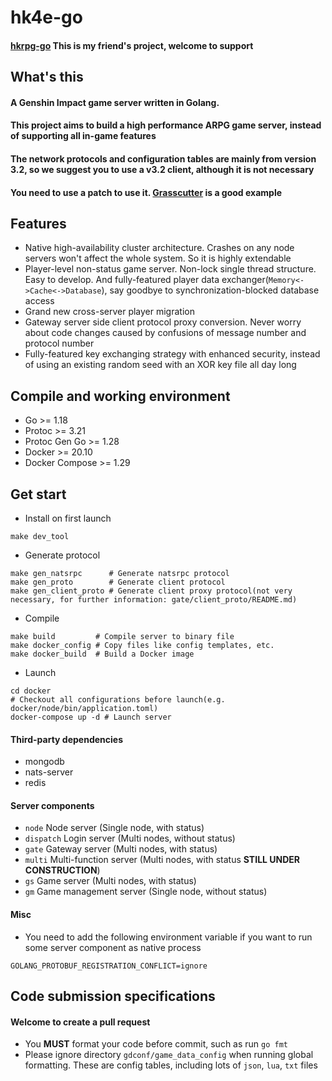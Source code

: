 # hk4e-go

#### [hkrpg-go](https://github.com/gucooing/hkrpg-go) This is my friend's project, welcome to support

## What's this

#### A Genshin Impact game server written in Golang.

#### This project aims to build a high performance ARPG game server, instead of supporting all in-game features

#### The network protocols and configuration tables are mainly from version 3.2, so we suggest you to use a v3.2 client, although it is not necessary

#### You need to use a patch to use it. [Grasscutter](https://github.com/Grasscutters/Grasscutter) is a good example

## Features

* Native high-availability cluster architecture. Crashes on any node servers won't affect the whole system. So it is
  highly extendable
* Player-level non-status game server. Non-lock single thread structure. Easy to develop. And fully-featured player data
  exchanger(`Memory<->Cache<->Database`), say goodbye to synchronization-blocked database access
* Grand new cross-server player migration
* Gateway server side client protocol proxy conversion. Never worry about code changes caused by confusions of message
  number and protocol number
* Fully-featured key exchanging strategy with enhanced security, instead of using an existing random seed with an XOR
  key file all day long

## Compile and working environment

* Go >= 1.18
* Protoc >= 3.21
* Protoc Gen Go >= 1.28
* Docker >= 20.10
* Docker Compose >= 1.29

## Get start

* Install on first launch

```shell
make dev_tool
```

* Generate protocol

```shell
make gen_natsrpc      # Generate natsrpc protocol
make gen_proto        # Generate client protocol
make gen_client_proto # Generate client proxy protocol(not very necessary, for further information: gate/client_proto/README.md)
```

* Compile

```shell
make build         # Compile server to binary file
make docker_config # Copy files like config templates, etc.
make docker_build  # Build a Docker image
```

* Launch

```shell
cd docker
# Checkout all configurations before launch(e.g. docker/node/bin/application.toml)
docker-compose up -d # Launch server
```

#### Third-party dependencies

* mongodb
* nats-server
* redis

#### Server components

* `node` Node server (Single node, with status)
* `dispatch` Login server (Multi nodes, without status)
* `gate` Gateway server (Multi nodes, with status)
* `multi` Multi-function server (Multi nodes, with status **STILL UNDER CONSTRUCTION**)
* `gs` Game server (Multi nodes, with status)
* `gm` Game management server (Single node, without status)

#### Misc

* You need to add the following environment variable if you want to run some server component as native process

```shell
GOLANG_PROTOBUF_REGISTRATION_CONFLICT=ignore
```

## Code submission specifications

#### Welcome to create a pull request

* You **MUST** format your code before commit, such as run `go fmt`
* Please ignore directory `gdconf/game_data_config` when running global formatting. These are config tables, including
  lots of `json`, `lua`, `txt` files
